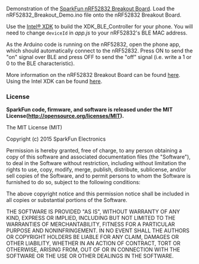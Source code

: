 Demonstration of the [SparkFun nRF52832 Breakout Board](https://www.sparkfun.com/products/13990). Load the nRF52832_Breakout_Demo.ino file onto the nRF52832 Breakout Board. 

Use the [Intel® XDK](https://software.intel.com/en-us/intel-xdk) to build the XDK_BLE_Controller for your phone. You will need to change `deviceId` in *app.js* to your nRF52832's BLE MAC address.

As the Arduino code is running on the nRF52832, open the phone app, which should automatically connect to the nRF52832. Press ON to send the "on" signal over BLE and press OFF to send the "off" signal (i.e. write a 1 or 0 to the BLE characteristic).

More information on the nRF52832 Breakout Board can be found [here](https://learn.sparkfun.com/tutorials/nrf52832-breakout-board-hookup-guide). Using the Intel XDK can be found [here](https://learn.sparkfun.com/tutorials/sparkfun-inventors-kit-for-edison-experiment-guide/using-the-xdk).

### License

**SparkFun code, firmware, and software is released under the MIT License(http://opensource.org/licenses/MIT).**

The MIT License (MIT)

Copyright (c) 2015 SparkFun Electronics

Permission is hereby granted, free of charge, to any person obtaining a copy of this software and associated documentation files (the "Software"), to deal in the Software without restriction, including without limitation the rights to use, copy, modify, merge, publish, distribute, sublicense, and/or sell copies of the Software, and to permit persons to whom the Software is furnished to do so, subject to the following conditions:

The above copyright notice and this permission notice shall be included in all copies or substantial portions of the Software.

THE SOFTWARE IS PROVIDED "AS IS", WITHOUT WARRANTY OF ANY KIND, EXPRESS OR IMPLIED, INCLUDING BUT NOT LIMITED TO THE WARRANTIES OF MERCHANTABILITY, FITNESS FOR A PARTICULAR PURPOSE AND NONINFRINGEMENT. IN NO EVENT SHALL THE AUTHORS OR COPYRIGHT HOLDERS BE LIABLE FOR ANY CLAIM, DAMAGES OR OTHER LIABILITY, WHETHER IN AN ACTION OF CONTRACT, TORT OR OTHERWISE, ARISING FROM, OUT OF OR IN CONNECTION WITH THE SOFTWARE OR THE USE OR OTHER DEALINGS IN THE SOFTWARE.
